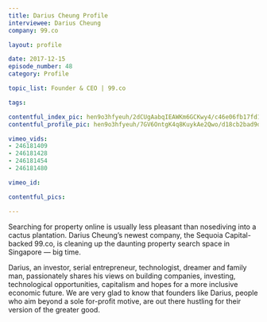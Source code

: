 ```yaml
---
title: Darius Cheung Profile
interviewee: Darius Cheung
company: 99.co

layout: profile

date: 2017-12-15
episode_number: 48
category: Profile

topic_list: Founder & CEO | 99.co

tags:

contentful_index_pic: hen9o3hfyeuh/2dCUgAabqIEAWKm6GCKwy4/c46e06fb17fd1f3c1cb59d249627623d/Darius_Cheung_01.jpg
contentful_profile_pic: hen9o3hfyeuh/7GV6OntgK4q8KuykAe2Qwo/d18cb2bad9d6b5d66f7b4eeab6b9be7f/Darius_Cheung_Blue_Frame.jpg

vimeo_vids:
- 246181409
- 246181428
- 246181454
- 246181480

vimeo_id: 

contentful_pics:

---
```


Searching for property online is usually less pleasant than nosediving into a cactus plantation. Darius Cheung’s newest company, the Sequoia Capital-backed 99.co, is cleaning up the daunting property search space in Singapore — big time.

Darius, an investor, serial entrepreneur, technologist, dreamer and family man, passionately shares his views on building companies, investing, technological opportunities, capitalism and hopes for a more inclusive economic future. We are very glad to know that founders like Darius, people who aim beyond a sole for-profit motive, are out there hustling for their version of the greater good.
